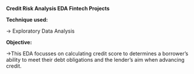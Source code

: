 **Credit Risk Analysis EDA Fintech Projects**
  
**Technique used:**

  -> Exploratory Data Analysis

**Objective:**

  ->This EDA focusses on calculating credit score to determines a borrower’s ability to meet their debt obligations and the lender’s aim when advancing credit.

